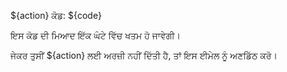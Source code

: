 ${action} ਕੋਡ: ${code}

ਇਸ ਕੋਡ ਦੀ ਮਿਆਦ ਇੱਕ ਘੰਟੇ ਵਿੱਚ ਖਤਮ ਹੋ ਜਾਵੇਗੀ।

ਜੇਕਰ ਤੁਸੀਂ ${action} ਲਈ ਅਰਜ਼ੀ ਨਹੀਂ ਦਿੱਤੀ ਹੈ, ਤਾਂ ਇਸ ਈਮੇਲ ਨੂੰ ਅਣਡਿੱਠ ਕਰੋ।
